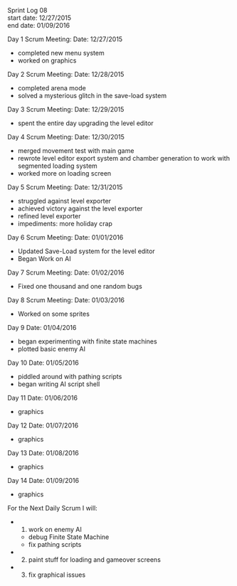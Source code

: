 Sprint Log 08 <br>
start date: 12/27/2015 <br>
end date: 01/09/2016 <br>

Day 1 Scrum Meeting:
Date: 12/27/2015
 - completed new menu system
 - worked on graphics

Day 2 Scrum Meeting:
Date: 12/28/2015
 - completed arena mode
 - solved a mysterious glitch in the save-load system

Day 3 Scrum Meeting:
Date: 12/29/2015
 - spent the entire day upgrading the level editor
 
Day 4 Scrum Meeting:
Date: 12/30/2015
 - merged movement test with main game
 - rewrote level editor export system and chamber generation to work with segmented loading system
 - worked more on loading screen

Day 5 Scrum Meeting:
Date: 12/31/2015
 - struggled against level exporter
 - achieved victory against the level exporter
 - refined level exporter
 - impediments: more holiday crap
 
Day 6 Scrum Meeting:
Date: 01/01/2016
 - Updated Save-Load system for the level editor
 - Began Work on AI
 
Day 7 Scrum Meeting:
Date: 01/02/2016
 - Fixed one thousand and one random bugs

Day 8 Scrum Meeting:
Date: 01/03/2016
 - Worked on some sprites

Day 9
Date: 01/04/2016
 - began experimenting with finite state machines
 - plotted basic enemy AI

Day 10
Date: 01/05/2016
 - piddled around with pathing scripts
 - began writing AI script shell

Day 11
Date: 01/06/2016
 - graphics

Day 12
Date: 01/07/2016
 - graphics

Day 13
Date: 01/08/2016
 - graphics

Day 14
Date: 01/09/2016
 - graphics

For the Next Daily Scrum I will:
 - 1. work on enemy AI
	 - debug Finite State Machine
	 - fix pathing scripts
 - 2. paint stuff for loading and gameover screens
 - 3. fix graphical issues
